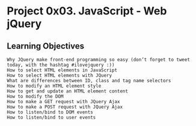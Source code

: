 # Project 0x03. JavaScript - Web jQuery

## Learning Objectives

    Why JQuery make front-end programming so easy (don’t forget to tweet today, with the hashtag #ilovejquery :))
    How to select HTML elements in JavaScript
    How to select HTML elements with JQuery
    What are differences between ID, class and tag name selectors
    How to modify an HTML element style
    How to get and update an HTML element content
    How to modify the DOM
    How to make a GET request with JQuery Ajax
    How to make a POST request with JQuery Ajax
    How to listen/bind to DOM events
    How to listen/bind to user events